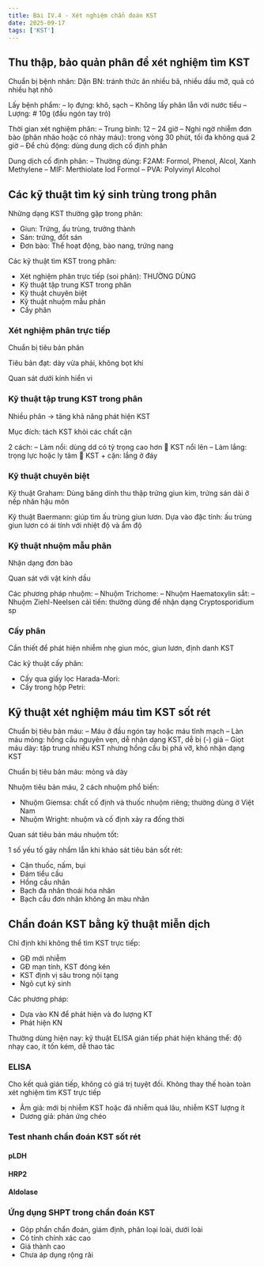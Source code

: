 ```yaml
---
title: Bài IV.4 - Xét nghiệm chẩn đoán KST
date: 2025-09-17
tags: ['KST']
---
```


## Thu thập, bảo quản phân để xét nghiệm tìm KST

Chuẩn bị bệnh nhân:
Dặn BN: tránh thức ăn nhiều bã, nhiều dầu mỡ, quả
có nhiều hạt nhỏ

Lấy bệnh phẩm:
– lọ đựng: khô, sạch
– Không lấy phân lẫn với nước tiểu
– Lượng: # 10g (đầu ngón tay trỏ)

Thời gian xét nghiệm phân:
– Trung bình: 12 – 24 giờ
– Nghi ngờ nhiễm đơn bào (phân nhão hoặc có nhày
máu): trong vòng 30 phút, tối đa không quá 2 giờ
– Để chủ động: dùng dung dịch cố định phân

Dung dịch cố định phân:
– Thường dùng:
F2AM: Formol, Phenol, Alcol, Xanh Methylene
– MIF: Merthiolate Iod Formol
– PVA: Polyvinyl Alcohol

## Các kỹ thuật tìm ký sinh trùng trong phân

Những dạng KST thường gặp trong phân:

- Giun: Trứng, ấu trùng, trưởng thành
- Sán: trứng, đốt sán
- Đơn bào: Thể hoạt động, bào nang, trứng
nang

Các kỹ thuật tìm KST trong phân:

- Xét nghiệm phân trực tiếp (soi phân): THƯỜNG DÙNG
- Kỹ thuật tập trung KST trong phân
- Kỹ thuật chuyên biệt
- Kỹ thuật nhuộm mẫu phân
- Cấy phân

### Xét nghiệm phân trực tiếp

Chuẩn bị tiêu bản phân

Tiêu bản đạt: dày vừa phải, không bọt khí

Quan sát dưới kính hiển vi

### Kỹ thuật tập trung KST trong phân

Nhiều phân -> tăng khả năng
phát hiện KST

Mục đích: tách KST khỏi các
chất cặn

2 cách:
– Làm nổi: dùng dd có tỷ trọng
cao hơn  KST nổi lên
– Làm lắng: trọng lực hoặc ly
tâm  KST + cặn: lắng ở đáy

### Kỹ thuật chuyên biệt

Kỹ thuật Graham: Dùng băng dính thu thập trứng giun kim, trứng sán dải ở nếp nhăn hậu môn

Kỹ thuật Baermann: giúp tìm ấu trùng giun lươn. Dựa vào đặc tính: ấu trùng giun lươn có ái tính với nhiệt độ và ẩm độ

### Kỹ thuật nhuộm mẫu phân

Nhận dạng đơn bào

Quan sát với vật kính dầu

Các phương pháp nhuộm:
– Nhuộm Trichome:
– Nhuộm Haematoxylin sắt:
– Nhuộm Ziehl-Neelsen cải
tiến: thường dùng để nhận
dạng Cryptosporidium sp

### Cấy phân

Cần thiết để phát hiện
nhiễm nhẹ giun móc,
giun lươn, định danh
KST

Các kỹ thuật cấy phân:

- Cấy qua giấy lọc Harada-Mori:
- Cấy trong hộp Petri:

## Kỹ thuật xét nghiệm máu tìm KST sốt rét

Chuẩn bị tiêu bản máu:
– Máu ở đầu ngón tay hoặc máu tĩnh mạch
– Làn máu mỏng: hồng cầu nguyên vẹn, dễ nhận dạng KST, dễ bị (-) giả
– Giọt máu dày: tập trung nhiều KST nhưng hồng cầu bị phá vỡ, khó nhận dạng KST

Chuẩn bị tiêu bản máu: mỏng và dày

Nhuộm tiêu bản máu, 2 cách nhuộm phổ biến:

- Nhuộm Giemsa: chất cố định và thuốc nhuộm riêng; thường dùng ở Việt Nam
- Nhuộm Wright: nhuộm và cố định xảy ra đồng thời

Quan sát tiêu bản máu nhuộm tốt:

1 số yếu tố gây nhầm lẫn khi khảo sát tiêu bản sốt rét:

- Cặn thuốc, nấm, bụi
- Đám tiểu cầu
- Hồng cầu nhân
- Bạch đa nhân thoái hóa nhân
- Bạch cầu đơn nhân không ăn màu nhân

## Chẩn đoán KST bằng kỹ thuật miễn dịch

Chỉ định khi không thể tìm KST trực tiếp:

- GĐ mới nhiễm
- GĐ mạn tính, KST đóng kén
- KST định vị sâu trong nội tạng
- Ngõ cụt ký sinh

Các phương pháp:

- Dựa vào KN để phát hiện và đo lượng KT
- Phát hiện KN

Thường dùng hiện nay: kỹ thuật ELISA gián tiếp phát hiện kháng thể: độ nhạy cao, ít tốn kém, dễ thao tác

### ELISA

Cho kết quả gián tiếp, không có giá trị tuyệt đối. Không thay thế hoàn toàn xét nghiệm
tìm KST trực tiếp

- Âm giả: mới bị nhiễm KST hoặc đã
nhiễm quá lâu, nhiễm KST lượng ít
- Dương giả: phản ứng chéo

### Test nhanh chẩn đoán KST sốt rét

#### pLDH

#### HRP2

#### Aldolase

### Ứng dụng SHPT trong chẩn đoán KST

- Góp phần chẩn đoán, giám định, phân loại loài, dưới loài
- Có tính chính xác cao
- Giá thành cao
- Chưa áp dụng rộng rãi
